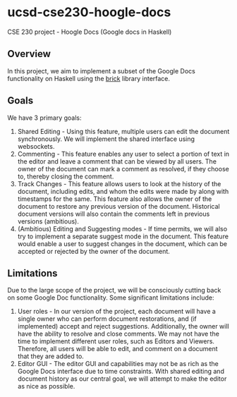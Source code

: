 # ucsd-cse230-hoogle-docs
CSE 230 project - Hoogle Docs (Google docs in Haskell)
## Overview
In this project, we aim to implement a subset of the Google Docs functionality on Haskell using the [brick](https://github.com/jtdaugherty/brick/) library interface. 
## Goals
We have 3 primary goals:
  1. Shared Editing - Using this feature, multiple users can edit the document synchronously. We will implement the shared interface using websockets.
  2. Commenting - This feature enables any user to select a portion of text in the editor and leave a comment that can be viewed by all users. The owner of the document can mark a comment as resolved, if they choose to, thereby closing the comment.
  3. Track Changes - This feature allows users to look at the history of the document, including edits, and whom the edits were made by along with timestamps for the same. This feature also allows the owner of the document to restore any previous version of the document. Historical document versions will also contain the comments left in previous versions (ambitious).
  4. (Ambitious) Editing and Suggesting modes - If time permits, we will also try to implement a separate suggest mode in the document. This feature would enable a user to suggest changes in the document, which can be accepted or rejected by the owner of the document.
## Limitations
Due to the large scope of the project, we will be consciously cutting back on some Google Doc functionality. Some significant limitations include:
  1. User roles - In our version of the project, each document will have a single owner who can perform document restorations, and (if implemented) accept and reject suggestions. Additionally, the owner will have the ability to resolve and close comments. We may not have the time to implement different user roles, such as Editors and Viewers. Therefore, all users will be able to edit, and comment on a document that they are added to.
  2. Editor GUI - The editor GUI and capabilities may not be as rich as the Google Docs interface due to time constraints. With shared editing and document history as our central goal, we will attempt to make the editor as nice as possible.
